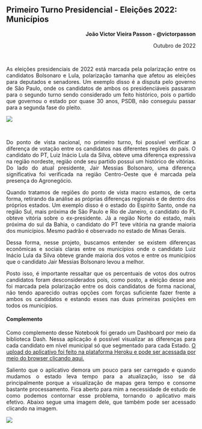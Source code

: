## Primeiro Turno Presidencial - Eleições 2022: Municípios
<p style="text-align: right"><strong>João Victor Vieira Passon - @victorpasson</strong></p>
<p style="text-align: right">Outubro de 2022</p>
<br>

<p style="text-align: justify">As eleições presidenciais de 2022 está marcada pela polarização entre os candidatos Bolsonaro e Lula, polarização tamanha que afetou as eleições para deputados e senadores. Um exemplo disso é a disputa pelo governo de São Paulo, onde os candidatos de ambos os presidenciáveis passaram para o segundo turno sendo considerado um feito histórico, pois o partido que governou o estado por quase 30 anos, PSDB, não conseguiu passar para a segunda fase do pleito.</p>
<p style="text-align: justify">
<img src="https://www.jornalopcao.com.br/wp-content/uploads/2022/09/lula-e-bolsonaro-30092021120156661-620x338.jpeg">
</p>
<br>
<div style="text-align: justify">
<p style="text-align: justify">Do ponto de vista nacional, no primeiro turno, foi possível verificar a diferença de votação entre os candidatos nas diferentes regiões do país. O candidato do PT, Luiz Inácio Lula da Silva, obteve uma diferença expressiva na região nordeste, região onde seu partido possui um histórico de vitórias. Do lado do atual presidente, Jair Messias Bolsonaro, uma diferença significativa foi verificada na região Centro-Oeste que é marcada pela presença do Agronegócio.</p>
<p style="text-align: justify">Quando tratamos de regiões do ponto de vista macro estamos, de certa forma, retirando da análise as próprias diferenças regionais e de dentro dos próprios estados. Um exemplo disso é o estado do Espírito Santo, onde na região Sul, mais próxima de São Paulo e Rio de Janeiro, o candidato do PL obteve vitória sobre o ex-presidente. Já a região Norte do estado, mais próxima do sul da Bahia, o candidato do PT teve vitória na grande maioria dos municípios. Mesmo padrão é observado no estado de Minas Gerais.</p>
<p style="text-align: justify">Dessa forma, nesse projeto, buscamos entender se existem diferenças econômicas e sociais claras entre os municípios onde o candidato Luiz Inácio Lula da Silva obteve grande maioria dos votos e entre os municípios que o candidato Jair Messias Bolsonaro levou a melhor.</p>
<p style="text-align: justify">Posto isso, é importante ressaltar que os percentuais de votos dos outros candidatos foram desconsiderados pois, como posto, a eleição desse ano foi marcada pela polarização entre os dois candidatos de forma nacional, não tendo aparecido outras opções com forças suficiente fazer frente a ambos os candidatos e estando esses nas duas primeiras posições em todos os municípios.</p>
</div>

#### Complemento
<p style="text-align: justify">Como complemento desse Notebook foi gerado um Dashboard por meio da biblioteca Dash. Nessa aplicação é possível visualizar as diferenças para cada candidato em nível municipal só que segmentado para cada Estado. <a href="https://pancake-sidecar-stumbling-ks7z.herokuapp.com/">O upload do aplicativo foi feito na plataforma Heroku e pode ser acessada por meio do browser clicando aqui.</a></p>
<p style="text-align: justify">Saliento que o aplicativo demora um pouco para ser carregado e quando mudamos o estado leva tempo para a atualização, isso se dá principalmente porque a visualização de mapas gera tempo e consome bastante processamento. Fica aberto para mim a necessidade de estudo de como podemos contornar esse problema, tornando o aplicativo mais efetivo. Abaixo segue uma imagem dele, que também pode ser acessado clicando na imagem.</p>
<a target="_blank" href="https://pancake-sidecar-stumbling-ks7z.herokuapp.com/"><img src="https://i.ibb.co/PgS7FB3/Captura-da-Web-18-10-2022-235425-pancake-sidecar-stumbling-ks7z-herokuapp-com.jpg"></a>
